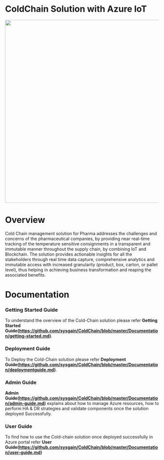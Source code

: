 ColdChain Solution with Azure IoT
========
<div align="center">
<img src="https://github.com/sysgain/ColdChain/raw/master/Documentation/images/dashboard.png" width="600" height="auto"/>
</div>

Overview
========

Cold Chain management solution for Pharma addresses the challenges and concerns of the pharmaceutical companies, by providing near real-time tracking of the temperature sensitive consignments in a transparent and immutable manner throughout the supply chain, by combining IoT and Blockchain. The solution provides actionable insights for all the stakeholders through real time data capture, comprehensive analytics and immutable access with increased granularity (product, box, carton, or pallet level), thus helping in achieving business transformation and reaping the associated benefits.

Documentation
=============

### Getting Started Guide

To understand the overview of the Cold-Chain solution please refer **Getting Started Guide(https://github.com/sysgain/ColdChain/blob/master/Documentation/getting-started.md)**. 

### Deployment Guide

To Deploy the Cold-Chain solution please refer **Deployment Guide(https://github.com/sysgain/ColdChain/blob/master/Documentation/deploymentguide.md)**. 

### Admin Guide

**Admin Guide(https://github.com/sysgain/ColdChain/blob/master/Documentation/admin-guide.md)** explains about how to manage Azure resources, how to perform HA & DR strategies and validate components once the solution deployed Successfully. 

### User Guide

To find how to use the Cold-chain solution once deployed successfully in Azure portal refer **User Guide(https://github.com/sysgain/ColdChain/blob/master/Documentation/user-guide.md)** 
